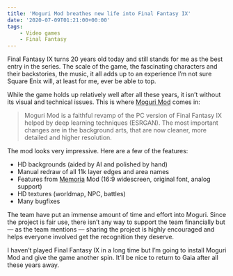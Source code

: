 ```yaml
---
title: 'Moguri Mod breathes new life into Final Fantasy IX'
date: '2020-07-09T01:21:00+00:00'
tags:
    - Video games
    - Final Fantasy
---
```


Final Fantasy IX turns 20 years old today and still stands for me as the best entry in the series. The scale of the game, the fascinating characters and their backstories, the music, it all adds up to an experience I’m not sure Square Enix will, at least for me, ever be able to top.

While the game holds up relatively well after all these years, it isn’t without its visual and technical issues. This is where [Moguri Mod](https://sites.google.com/view/moguri-mod/home) comes in:

> Moguri Mod is a faithful revamp of the PC version of Final Fantasy IX helped by deep learning techniques (ESRGAN). The most important changes are in the background arts, that are now cleaner, more detailed and higher resolution.

The mod looks very impressive. Here are a few of the features:

- HD backgrounds (aided by AI and polished by hand)
- Manual redraw of all 11k layer edges and area names
- Features from [Memoria](https://github.com/Albeoris/Memoria) Mod (16:9 widescreen, original font, analog support)
- HD textures (worldmap, NPC, battles)
- Many bugfixes

The team have put an immense amount of time and effort into Moguri. Since the project is fair use, there isn’t any way to support the team financially but — as the team mentions — sharing the project is highly encouraged and helps everyone involved get the recognition they deserve.

I haven’t played Final Fantasy IX in a long time but I’m going to install Moguri Mod and give the game another spin. It’ll be nice to return to Gaia after all these years away.
